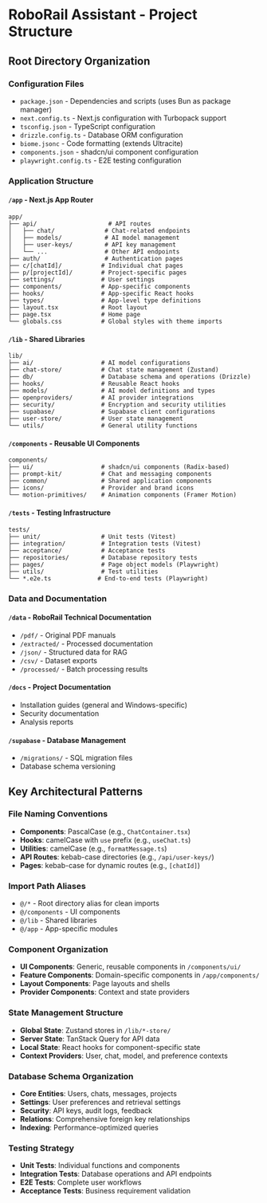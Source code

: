 # RoboRail Assistant - Project Structure

## Root Directory Organization

### Configuration Files
- `package.json` - Dependencies and scripts (uses Bun as package manager)
- `next.config.ts` - Next.js configuration with Turbopack support
- `tsconfig.json` - TypeScript configuration
- `drizzle.config.ts` - Database ORM configuration
- `biome.jsonc` - Code formatting (extends Ultracite)
- `components.json` - shadcn/ui component configuration
- `playwright.config.ts` - E2E testing configuration

### Application Structure

#### `/app` - Next.js App Router
```
app/
├── api/                    # API routes
│   ├── chat/              # Chat-related endpoints
│   ├── models/            # AI model management
│   ├── user-keys/         # API key management
│   └── ...                # Other API endpoints
├── auth/                  # Authentication pages
├── c/[chatId]/           # Individual chat pages
├── p/[projectId]/        # Project-specific pages
├── settings/             # User settings
├── components/           # App-specific components
├── hooks/                # App-specific React hooks
├── types/                # App-level type definitions
├── layout.tsx            # Root layout
├── page.tsx              # Home page
└── globals.css           # Global styles with theme imports
```

#### `/lib` - Shared Libraries
```
lib/
├── ai/                   # AI model configurations
├── chat-store/           # Chat state management (Zustand)
├── db/                   # Database schema and operations (Drizzle)
├── hooks/                # Reusable React hooks
├── models/               # AI model definitions and types
├── openproviders/        # AI provider integrations
├── security/             # Encryption and security utilities
├── supabase/             # Supabase client configurations
├── user-store/           # User state management
└── utils/                # General utility functions
```

#### `/components` - Reusable UI Components
```
components/
├── ui/                   # shadcn/ui components (Radix-based)
├── prompt-kit/           # Chat and messaging components
├── common/               # Shared application components
├── icons/                # Provider and brand icons
└── motion-primitives/    # Animation components (Framer Motion)
```

#### `/tests` - Testing Infrastructure
```
tests/
├── unit/                 # Unit tests (Vitest)
├── integration/          # Integration tests (Vitest)
├── acceptance/           # Acceptance tests
├── repositories/         # Database repository tests
├── pages/                # Page object models (Playwright)
├── utils/                # Test utilities
└── *.e2e.ts             # End-to-end tests (Playwright)
```

### Data and Documentation

#### `/data` - RoboRail Technical Documentation
- `/pdf/` - Original PDF manuals
- `/extracted/` - Processed documentation
- `/json/` - Structured data for RAG
- `/csv/` - Dataset exports
- `/processed/` - Batch processing results

#### `/docs` - Project Documentation
- Installation guides (general and Windows-specific)
- Security documentation
- Analysis reports

#### `/supabase` - Database Management
- `/migrations/` - SQL migration files
- Database schema versioning

## Key Architectural Patterns

### File Naming Conventions
- **Components**: PascalCase (e.g., `ChatContainer.tsx`)
- **Hooks**: camelCase with `use` prefix (e.g., `useChat.ts`)
- **Utilities**: camelCase (e.g., `formatMessage.ts`)
- **API Routes**: kebab-case directories (e.g., `/api/user-keys/`)
- **Pages**: kebab-case for dynamic routes (e.g., `[chatId]`)

### Import Path Aliases
- `@/*` - Root directory alias for clean imports
- `@/components` - UI components
- `@/lib` - Shared libraries
- `@/app` - App-specific modules

### Component Organization
- **UI Components**: Generic, reusable components in `/components/ui/`
- **Feature Components**: Domain-specific components in `/app/components/`
- **Layout Components**: Page layouts and shells
- **Provider Components**: Context and state providers

### State Management Structure
- **Global State**: Zustand stores in `/lib/*-store/`
- **Server State**: TanStack Query for API data
- **Local State**: React hooks for component-specific state
- **Context Providers**: User, chat, model, and preference contexts

### Database Schema Organization
- **Core Entities**: Users, chats, messages, projects
- **Settings**: User preferences and retrieval settings
- **Security**: API keys, audit logs, feedback
- **Relations**: Comprehensive foreign key relationships
- **Indexing**: Performance-optimized queries

### Testing Strategy
- **Unit Tests**: Individual functions and components
- **Integration Tests**: Database operations and API endpoints
- **E2E Tests**: Complete user workflows
- **Acceptance Tests**: Business requirement validation